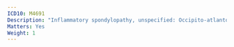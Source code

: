 ```yaml
---
ICD10: M4691
Description: "Inflammatory spondylopathy, unspecified: Occipito-atlanto-axial region"
Matters: Yes
Weight: 1
---
```

